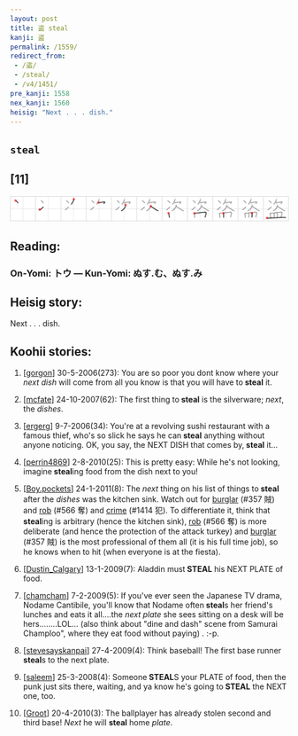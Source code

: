 ```yaml
---
layout: post
title: 盗 steal
kanji: 盗
permalink: /1559/
redirect_from:
 - /盗/
 - /steal/
 - /v4/1451/
pre_kanji: 1558
nex_kanji: 1560
heisig: "Next . . . dish."
---
```


## `steal`

## [11]

<div class="stroke"><img src="../images/E79B97.png" /></div>

## Reading:

### On-Yomi: トウ &mdash; Kun-Yomi: ぬす.む、ぬす.み

## Heisig story:

Next . . . dish.

## Koohii stories:

1) [<a href="http://kanji.koohii.com/profile/gorgon">gorgon</a>] 30-5-2006(273): You are so poor you dont know where your <em>next dish</em> will come from all you know is that you will have to<strong> steal</strong> it.

2) [<a href="http://kanji.koohii.com/profile/mcfate">mcfate</a>] 24-10-2007(62): The first thing to<strong> steal</strong> is the silverware; <em>next</em>, the <em>dishes</em>.

3) [<a href="http://kanji.koohii.com/profile/ergerg">ergerg</a>] 9-7-2006(34): You&#039;re at a revolving sushi restaurant with a famous thief, who&#039;s so slick he says he can<strong> steal</strong> anything without anyone noticing. OK, you say, the NEXT DISH that comes by,<strong> steal</strong> it...

4) [<a href="http://kanji.koohii.com/profile/perrin4869">perrin4869</a>] 2-8-2010(25): This is pretty easy: While he&#039;s not looking, imagine<strong> steal</strong>ing food from the dish next to you!

5) [<a href="http://kanji.koohii.com/profile/Boy.pockets">Boy.pockets</a>] 24-1-2011(8): The <em>next</em> thing on his list of things to<strong> steal</strong> after the <em>dishes</em> was the kitchen sink. Watch out for <a href="../357">burglar</a> (#357 賊) and <a href="../566">rob</a> (#566 奪) and <a href="../1414">crime</a> (#1414 犯). To differentiate it, think that<strong> steal</strong>ing is arbitrary (hence the kitchen sink), <a href="../566">rob</a> (#566 奪) is more deliberate (and hence the protection of the attack turkey) and <a href="../357">burglar</a> (#357 賊) is the most professional of them all (it is his full time job), so he knows when to hit (when everyone is at the fiesta).

6) [<a href="http://kanji.koohii.com/profile/Dustin_Calgary">Dustin_Calgary</a>] 13-1-2009(7): Aladdin must<strong> STEAL</strong> his NEXT PLATE of food.

7) [<a href="http://kanji.koohii.com/profile/chamcham">chamcham</a>] 7-2-2009(5): If you&#039;ve ever seen the Japanese TV drama, Nodame Cantibile, you&#039;ll know that Nodame often<strong> steal</strong>s her friend&#039;s lunches and eats it all....the <em>next plate</em> she sees sitting on a desk will be hers........LOL... (also think about &quot;dine and dash&quot; scene from Samurai Champloo&quot;, where they eat food without paying) . :-p.

8) [<a href="http://kanji.koohii.com/profile/stevesayskanpai">stevesayskanpai</a>] 27-4-2009(4): Think baseball! The first base runner<strong> steal</strong>s to the next plate.

9) [<a href="http://kanji.koohii.com/profile/saleem">saleem</a>] 25-3-2008(4): Someone<strong> STEAL</strong>S your PLATE of food, then the punk just sits there, waiting, and ya know he&#039;s going to<strong> STEAL</strong> the NEXT one, too.

10) [<a href="http://kanji.koohii.com/profile/Groot">Groot</a>] 20-4-2010(3): The ballplayer has already stolen second and third base! <em>Next</em> he will <strong>steal</strong> home <em>plate</em>.
